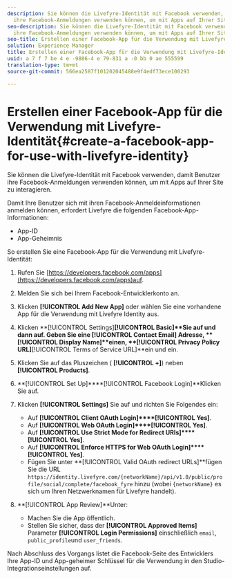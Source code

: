 ```yaml
---
description: Sie können die Livefyre-Identität mit Facebook verwenden, damit Benutzer
  ihre Facebook-Anmeldungen verwenden können, um mit Apps auf Ihrer Site zu interagieren.
seo-description: Sie können die Livefyre-Identität mit Facebook verwenden, damit Benutzer
  ihre Facebook-Anmeldungen verwenden können, um mit Apps auf Ihrer Site zu interagieren.
seo-title: Erstellen einer Facebook-App für die Verwendung mit Livefyre-Identität
solution: Experience Manager
title: Erstellen einer Facebook-App für die Verwendung mit Livefyre-Identität
uuid: a 7 f 7 be 4 e -9886-4 e 79-831 a -0 bb 0 ae 555599
translation-type: tm+mt
source-git-commit: 566ea2587f101202045488e9f4edf73ece100293

---
```



# Erstellen einer Facebook-App für die Verwendung mit Livefyre-Identität{#create-a-facebook-app-for-use-with-livefyre-identity}

Sie können die Livefyre-Identität mit Facebook verwenden, damit Benutzer ihre Facebook-Anmeldungen verwenden können, um mit Apps auf Ihrer Site zu interagieren.

Damit Ihre Benutzer sich mit ihren Facebook-Anmeldeinformationen anmelden können, erfordert Livefyre die folgenden Facebook-App-Informationen:

* App-ID
* App-Geheimnis

So erstellen Sie eine Facebook-App für die Verwendung mit Livefyre-Identität:

1. Rufen Sie [https://developers.facebook.com/apps](https://developers.facebook.com/apps)auf.
1. Melden Sie sich bei Ihrem Facebook-Entwicklerkonto an.
1. Klicken **[!UICONTROL Add New App]** oder wählen Sie eine vorhandene App für die Verwendung mit Livefyre Identity aus.
1. Klicken **[!UICONTROL Settings]****[!UICONTROL Basic]**Sie auf und dann auf. Geben Sie eine **[!UICONTROL Contact Email]** Adresse, **[!UICONTROL Display Name]**einen, **[!UICONTROL Privacy Policy URL]****[!UICONTROL Terms of Service URL]**ein und ein.
1. Klicken Sie auf das Pluszeichen ( **[!UICONTROL +]**) neben **[!UICONTROL Products]**.
1. **[!UICONTROL Set Up]****[!UICONTROL Facebook Login]**Klicken Sie auf.
1. Klicken **[!UICONTROL Settings]** Sie auf und richten Sie Folgendes ein:

   * Auf **[!UICONTROL Client OAuth Login]****[!UICONTROL Yes]**.
   * Auf **[!UICONTROL Web OAuth Login]****[!UICONTROL Yes]**.
   * Auf **[!UICONTROL Use Strict Mode for Redirect URIs]****[!UICONTROL Yes]**.
   * Auf **[!UICONTROL Enforce HTTPS for Web OAuth Login]****[!UICONTROL Yes]**.
   * Fügen Sie unter **[!UICONTROL Valid OAuth redirect URLs]**fügen Sie die URL `https://identity.livefyre.com/{networkName}/api/v1.0/public/profile/social/complete/facebook_fyre` hinzu (wobei `{networkName}` es sich um Ihren Netzwerknamen für Livefyre handelt).

1. **[!UICONTROL App Review]**Unter:

   * Machen Sie die App öffentlich.
   * Stellen Sie sicher, dass der **[!UICONTROL Approved Items]** Parameter **[!UICONTROL Login Permissions]** einschließlich `email`, `public_profile`und `user_friends`.

Nach Abschluss des Vorgangs listet die Facebook-Seite des Entwicklers Ihre App-ID und App-geheimer Schlüssel für die Verwendung in den Studio-Integrationseinstellungen auf.
